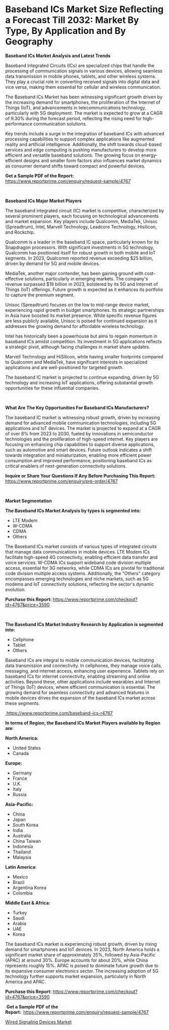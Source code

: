<p><h1>Baseband ICs Market Size Reflecting a Forecast Till 2032: Market By Type, By Application and By Geography</h1></p><p><strong>Baseband ICs Market Analysis and Latest Trends</strong></p>
<p><p>Baseband Integrated Circuits (ICs) are specialized chips that handle the processing of communication signals in various devices, allowing seamless data transmission in mobile phones, tablets, and other wireless systems. They play a crucial role in converting received signals into digital data and vice versa, making them essential for cellular and wireless communication.</p><p>The Baseband ICs Market has been witnessing significant growth driven by the increasing demand for smartphones, the proliferation of the Internet of Things (IoT), and advancements in telecommunications technology, particularly with 5G deployment. The market is expected to grow at a CAGR of 9.30% during the forecast period, reflecting the rising need for high-performance communication solutions. </p><p>Key trends include a surge in the integration of baseband ICs with advanced processing capabilities to support complex applications like augmented reality and artificial intelligence. Additionally, the shift towards cloud-based services and edge computing is pushing manufacturers to develop more efficient and versatile baseband solutions. The growing focus on energy-efficient designs and smaller form factors also influences market dynamics as consumer demand shifts toward compact and powerful devices.</p></p>
<p><strong>Get a Sample PDF of the Report:&nbsp;</strong> <a href="https://www.reportprime.com/enquiry/request-sample/4767?utm_campaign=3560&utm_medium=2&utm_source=Github&utm_content=ia&utm_term=19032025&utm_id=baseband-ics">https://www.reportprime.com/enquiry/request-sample/4767</a></p>
<p>&nbsp;</p>
<p><strong>Baseband ICs Major Market Players</strong></p>
<p><p>The baseband integrated circuit (IC) market is competitive, characterized by several prominent players, each focusing on technological advancements and market expansion. Key players include Qualcomm, MediaTek, Unisoc (Spreadtrum), Intel, Marvell Technology, Leadcore Technology, Hisilicon, and Rockchip.</p><p>Qualcomm is a leader in the baseband IC space, particularly known for its Snapdragon processors. With significant investments in 5G technology, Qualcomm has positioned itself for robust growth in both mobile and IoT segments. In 2023, Qualcomm reported revenue exceeding $25 billion, driven by demand for 5G and mobile devices.</p><p>MediaTek, another major contender, has been gaining ground with cost-effective solutions, particularly in emerging markets. The company's revenue surpassed $18 billion in 2023, bolstered by its 5G and Internet of Things (IoT) offerings. Future growth is expected as it enhances its portfolio to capture the premium segment.</p><p>Unisoc (Spreadtrum) focuses on the low to mid-range device market, experiencing rapid growth in budget smartphones. Its strategic partnerships in Asia have boosted its market presence. While specific revenue figures are less publicly available, Unisoc is poised for continued expansion as it addresses the growing demand for affordable wireless technology.</p><p>Intel has historically been a powerhouse but aims to regain momentum in baseband ICs amidst competition. Its investment in 5G applications reflects a strategic pivot, although facing challenges in market share updates.</p><p>Marvell Technology and HiSilicon, while having smaller footprints compared to Qualcomm and MediaTek, have significant interests in specialized applications and are well-positioned for targeted growth.</p><p>The baseband IC market is projected to continue expanding, driven by 5G technology and increasing IoT applications, offering substantial growth opportunities for these influential companies.</p></p>
<p>&nbsp;</p>
<p><strong>What Are The Key Opportunities For Baseband ICs Manufacturers?</strong></p>
<p><p>The baseband IC market is witnessing robust growth, driven by increasing demand for advanced mobile communication technologies, including 5G applications and IoT devices. The market is projected to expand at a CAGR of over 8% from 2023 to 2030, fueled by innovations in semiconductor technologies and the proliferation of high-speed internet. Key players are focusing on enhancing chip capabilities to support diverse applications, such as automotive and smart devices. Future outlook indicates a shift towards integration and miniaturization, enabling more efficient power consumption and improved performance, positioning baseband ICs as critical enablers of next-generation connectivity solutions.</p></p>
<p><strong>Inquire or Share Your Questions If Any Before Purchasing This Report:</strong> <a href="https://www.reportprime.com/enquiry/pre-order/4767?utm_campaign=3560&utm_medium=2&utm_source=Github&utm_content=ia&utm_term=19032025&utm_id=baseband-ics">https://www.reportprime.com/enquiry/pre-order/4767</a></p>
<p>&nbsp;</p>
<p><strong>Market Segmentation</strong></p>
<p><strong>The Baseband ICs Market Analysis by types is segmented into:</strong></p>
<p><ul><li>LTE Modem</li><li>W-CDMA</li><li>CDMA</li><li>Others</li></ul></p>
<p><p>The Baseband ICs market consists of various types of integrated circuits that manage data communications in mobile devices. LTE Modem ICs facilitate high-speed 4G connectivity, enabling efficient data transfer and voice services. W-CDMA ICs support wideband code division multiple access, essential for 3G networks, while CDMA ICs are pivotal for traditional code division multiple access systems. Additionally, the "Others" category encompasses emerging technologies and niche markets, such as 5G modems and IoT connectivity solutions, reflecting the sector's dynamic evolution.</p></p>
<p><strong>Purchase this Report:&nbsp;</strong><a href="https://www.reportprime.com/checkout?id=4767&price=3590&utm_campaign=3560&utm_medium=2&utm_source=Github&utm_content=ia&utm_term=19032025&utm_id=baseband-ics">https://www.reportprime.com/checkout?id=4767&price=3590</a></p>
<p>&nbsp;</p>
<p><strong>The Baseband ICs Market Industry Research by Application is segmented into:</strong></p>
<p><ul><li>Cellphone</li><li>Tablet</li><li>Others</li></ul></p>
<p><p>Baseband ICs are integral to mobile communication devices, facilitating data transmission and connectivity. In cellphones, they manage voice calls, messaging, and internet access, enhancing user experience. Tablets rely on baseband ICs for internet connectivity, enabling streaming and online activities. Beyond these, other applications include wearables and Internet of Things (IoT) devices, where efficient communication is essential. The growing demand for seamless connectivity and advanced features in mobile devices drives the expansion of the baseband ICs market across these segments.</p></p>
<p><a href="https://www.reportprime.com/baseband-ics-r4767?utm_campaign=3560&utm_medium=2&utm_source=Github&utm_content=ia&utm_term=19032025&utm_id=baseband-ics">&nbsp;https://www.reportprime.com/baseband-ics-r4767</a></p>
<p><strong>In terms of Region, the Baseband ICs Market Players available by Region are:</strong></p>
<p>
    <p> <strong> North America: </strong>
        <ul>
            <li>United States</li>
            <li>Canada</li>
        </ul>
        </p> 
    <p> <strong> Europe: </strong>
        <ul>
            <li>Germany</li>
            <li>France</li>
            <li>U.K.</li>
            <li>Italy</li>
            <li>Russia</li>
        </ul>
        </p> 
    <p> <strong> Asia-Pacific: </strong>
        <ul>
            <li>China</li>
            <li>Japan</li>
            <li>South Korea</li>
            <li>India</li>
            <li>Australia</li>
            <li>China Taiwan</li>
            <li>Indonesia</li>
            <li>Thailand</li>
            <li>Malaysia</li>
        </ul>
        </p> 
    <p> <strong> Latin America: </strong>
        <ul>
            <li>Mexico</li>
            <li>Brazil</li>
            <li>Argentina Korea</li>
            <li>Colombia</li>
        </ul>
        </p> 
    <p> <strong> Middle East & Africa: </strong>
        <ul>
            <li>Turkey</li>
            <li>Saudi</li>
            <li>Arabia</li>
            <li>UAE</li>
            <li>Korea</li>
        </ul>
    </p>
    </p>
<p><p>The baseband ICs market is experiencing robust growth, driven by rising demand for smartphones and IoT devices. In 2023, North America holds a significant market share of approximately 35%, followed by Asia-Pacific (APAC) at around 30%. Europe accounts for about 20%, while China represents roughly 15%. APAC is poised to dominate future growth due to its expansive consumer electronics sector. The increasing adoption of 5G technology further supports market expansion, particularly in North America and APAC.</p></p>
<p><strong>Purchase this Report: </strong><a href="https://www.reportprime.com/checkout?id=4767&price=3590&utm_campaign=3560&utm_medium=2&utm_source=Github&utm_content=ia&utm_term=19032025&utm_id=baseband-ics">https://www.reportprime.com/checkout?id=4767&price=3590</a></p>
<p>&nbsp;<strong>Get a Sample PDF of the Report:&nbsp;&nbsp;</strong><a href="https://www.reportprime.com/enquiry/request-sample/4767?utm_campaign=3560&utm_medium=2&utm_source=Github&utm_content=ia&utm_term=19032025&utm_id=baseband-ics">https://www.reportprime.com/enquiry/request-sample/4767</a></p>
<p><strong></strong></p>
<p><p><a href="https://github.com/kryshaprilbb/Market-Research-Report-List-1/blob/main/wired-signaling-devices-market.md?utm_campaign=3560&utm_medium=2&utm_source=Github&utm_content=ia&utm_term=19032025&utm_id=baseband-ics">Wired Signaling Devices Market</a></p></p>